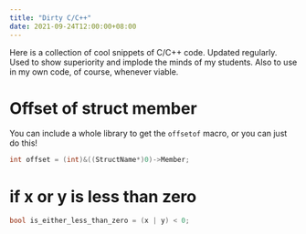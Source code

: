 ```yaml
---
title: "Dirty C/C++"
date: 2021-09-24T12:00:00+08:00
---
```


Here is a collection of cool snippets of C/C++ code. Updated regularly. Used to show superiority and implode the minds of my students. Also to use in my own code, of course, whenever viable. 

<!--more-->

# Offset of struct member
You can include a whole library to get the `offsetof` macro, or you can just do this!
```cpp
int offset = (int)&((StructName*)0)->Member;
```


# if x or y is less than zero
```cpp
bool is_either_less_than_zero = (x | y) < 0;
```


